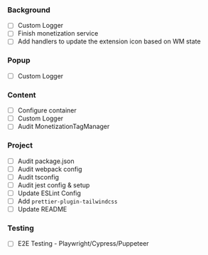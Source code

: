 ### Background

- [ ] Custom Logger
- [ ] Finish monetization service
- [ ] Add handlers to update the extension icon based on WM state

### Popup

- [ ] Custom Logger

### Content

- [ ] Configure container
- [ ] Custom Logger
- [ ] Audit MonetizationTagManager

### Project

- [ ] Audit package.json
- [ ] Audit webpack config
- [ ] Audit tsconfig
- [ ] Audit jest config & setup
- [ ] Update ESLint Config
- [ ] Add `prettier-plugin-tailwindcss`
- [ ] Update README

### Testing

- [ ] E2E Testing - Playwright/Cypress/Puppeteer

